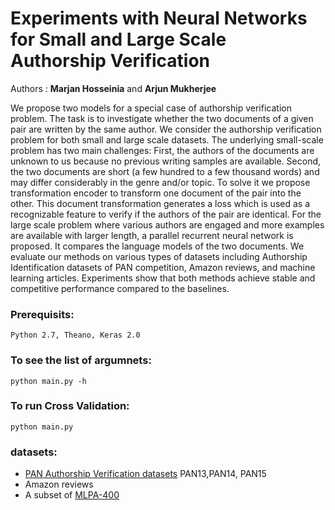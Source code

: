 # Experiments with Neural Networks for Small and Large Scale Authorship Verification

Authors : **Marjan Hosseinia** and **Arjun Mukherjee**

We propose two models for a special case of authorship verification problem. The task is to investigate whether the two documents of a given pair are written by the same author. We consider the authorship verification problem for both small and large scale datasets. The underlying small-scale problem has two main challenges: First, the authors of the documents are unknown to us because no previous writing samples are available. Second, the two documents are short (a few hundred to a few thousand words) and may differ considerably in the genre and/or topic. To solve it we propose transformation encoder to transform one document of the pair into the other. This document transformation generates a loss which is used as a recognizable feature to verify if the authors of the pair are identical. For the large scale problem where various authors are engaged and more examples are available with larger length, a parallel recurrent neural network is proposed. It compares the language models of the two documents. We evaluate our methods on various types of datasets including Authorship Identification datasets of PAN competition, Amazon reviews, and machine learning articles. Experiments show that both methods achieve stable and competitive performance compared to the baselines.

### Prerequisits:
`Python 2.7, Theano, Keras 2.0`
### To see the list of argumnets:
 `python main.py -h` 
### To run  Cross Validation:
`python main.py`
 
### datasets:
* [PAN Authorship Verification datasets](http://pan.webis.de/data.html) PAN13,PAN14, PAN15
* Amazon reviews
* A subset of [MLPA-400](https://github.com/dainis-boumber/AA_CNN/wiki/MLPA-400-Dataset)
